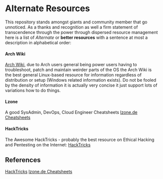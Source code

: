 # Alternate Resources

This repository stands amongst giants and community member that go unnoticed. As a thanks and recognition as well a firm statement of transcendence through the power through dispersed resource management here is a list of *Alternate* or **better resources** with a sentence at most a description in alphabetical order:

#### Arch Wiki

[Arch Wiki](https://archlinux.org/), due to Arch users general being power users having to troubleshoot, patch and maintain weirder parts of the OS the Arch Wiki is the best general Linux-based resource for information regardless of distribution or setup (Windows related information exists).  Do not be fooled by the density of information it is actually very concise it just support lots of variations how to do things.


#### Lzone

A good SysAdmin, DevOps, Cloud Engineer Cheatsheets
[lzone.de Cheatsheets](https://lzone.de/cheat-sheet.html)

#### HackTricks

The Awesome HackTricks - probably the best resource on Ethical Hacking and Pentesting on the Internet:
[HackTricks](https://book.hacktricks.xyz/welcome/readme)



## References

[HackTricks](https://book.hacktricks.xyz/welcome/readme)
[lzone.de Cheatsheets](https://lzone.de/cheat-sheet.html)